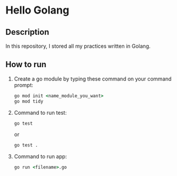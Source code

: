 # Hello Golang

## Description
In this repository, I stored all my practices written in Golang.

## How to run
1. Create a go module by typing these command on your command prompt:
    ```cmd 
    go mod init <name_module_you_want>
    go mod tidy
    ```
2. Command to run test:
    ```cmd
    go test
    ```
    or
    ```cmd
    go test .
    ```
3. Command to run app:
    ```cmd
    go run <filename>.go
    ```
